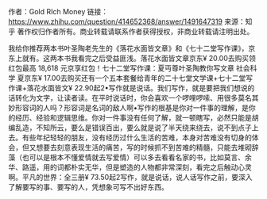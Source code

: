 作者：Gold RIch Money
链接：https://www.zhihu.com/question/414652368/answer/1491647319
来源：知乎
著作权归作者所有。商业转载请联系作者获得授权，非商业转载请注明出处。

我给你推荐两本书叶圣陶老先生的《落花水面皆文章》和《七十二堂写作课》，京东上就有。这两本书我看完之后受益匪浅。落花水面皆文章京东¥ 20.00去购买​领红包最高 18,618 元京享红包！七十二堂写作课：夏丏尊叶圣陶教你写文章 社会科学 夏京东¥ 17.00去购买​还有一个五本套餐给青年的二十七堂文学课+七十二堂写作课+落花水面皆文¥ 22.90起2•写作就是说话。我们写作，就是要把我们想说的话转化为文字，让读者读。在平时说话时，你会喜欢一个啰哩啰嗦、用很多莫名其妙形容词的人吗？形容词是名词的敌人啊•写作的根基是你对一件事的理解，是你的经历、经验和逻辑思维。你对一件事没有任何了解，就一顿瞎写，必然只能是胡编乱造，不知所云，要么是错误百出，要么就是说了半天绕来绕去，说不到点子上去。有些年纪轻轻的朋友，没有经历过什么生活的苦难，本身对苦难没有切身的体会，但又想要去刻意表现生活的痛苦，写的时候抓不到苦难的精髓，只能去堆砌辞藻（也可以是根本不懂爱情就去写爱情）可以多去看看名家的书，比如莫言、余华、路遥，用的词都朴实无华，但是塑造的人物都非常深刻，看完之后触动心灵啊。平凡的世界：全三册¥ 73.50起2写作，就是说话，说人话写作之前，要深入了解要写的事、要写的人，凭想象可写不出好东西。